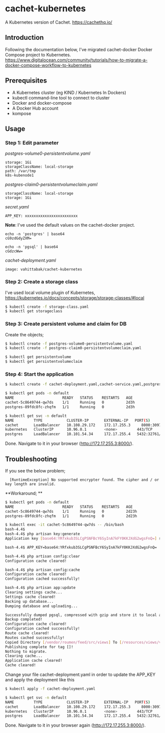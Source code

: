 # cachet-kubernetes

A Kubernetes version of Cachet. https://cachethq.io/


## Introduction

Following the documentation below, I've migrated cachet-docker Docker Compose project to Kubernetes. 
https://www.digitalocean.com/community/tutorials/how-to-migrate-a-docker-compose-workflow-to-kubernetes

## Prerequisites
- A Kubernetes cluster (eg KIND / Kubernetes In Dockers)
- kubectl command-line tool to connect to cluster
- Docker and docker-compose 
- A Docker Hub account
- kompose

## Usage

### Step 1: Edit parameter

*postgres-volume0-persistentvolume.yaml*
```
storage: 1Gi
storageClassName: local-storage
path: /var/tmp
k8s-kubenode1
```

*postgres-claim0-persistentvolumeclaim.yaml*
```
storageClassName: local-storage
storage: 1Gi
```

*secret.yaml*
```
APP_KEY: xxxxxxxxxxxxxxxxxxxxxxxx
```
**Note**: I've used the default values on the cachet-docker project.

```
echo -n 'postgres' | base64
cG9zdGdyZXM=

echo -n 'pgsql' | base64
cGdzcWw=
```

*cachet-deployment.yaml*
```
image: vahittabak/cachet-kubernetes
```

### Step 2: Create a storage class

I've used local volume plugin of Kubernetes, 
https://kubernetes.io/docs/concepts/storage/storage-classes/#local

```bash
$ kubectl create -f storage-class.yaml
$ kubectl get storageclass
```

### Step 3: Create persistent volume and claim for DB

Create the objects;

```bash
$ kubectl create -f postgres-volume0-persistentvolume.yaml
$ kubectl create -f postgres-claim0-persistentvolumeclaim.yaml

$ kubectl get persistentvolume
$ kubectl get persistentvolumeclaim
```

### Step 4: Start the application

```bash
$ kubectl create -f cachet-deployment.yaml,cachet-service.yaml,postgres-deployment.yaml,postgres-service.yaml,secret.yaml

$ kubectl get pods -n default
NAME                      READY   STATUS    RESTARTS   AGE
cachet-5c8649744-qw7ds    1/1     Running   0          2d3h
postgres-89fdc8fc-zhqfm   1/1     Running   0          2d3h

$ kubectl get svc -n default
NAME         TYPE           CLUSTER-IP       EXTERNAL-IP   PORT(S)        AGE
cachet       LoadBalancer   10.108.29.172    172.17.255.3     8000:30978/TCP   2d3h
kubernetes   ClusterIP      10.96.0.1        <none>         443/TCP          3h43m
postgres     LoadBalancer   10.101.54.34     172.17.255.4   5432:32761/TCP   33m
```

Done. Navigate to it in your browser (http://172.17.255.3:8000/).

## Troubleshooting

If you see the below problem;

```
  [RuntimeException] No supported encrypter found. The cipher and / or key length are invalid.
```

**Workaround; **

```bash
$ kubectl get pods -n default
NAME                      READY   STATUS    RESTARTS   AGE
cachet-5c8649744-qw7ds    1/1     Running   0          2d23h
postgres-89fdc8fc-zhqfm   1/1     Running   0          2d23h

$ kubectl exec -it cachet-5c8649744-qw7ds -- /bin/bash
bash-4.4$
bash-4.4$ php artisan key:generate
Application key [base64:YRfxkub3SLCgPSNFBcY6SyInA7kFY0KKJXdG2wgsFnQ=] set successfully.

bash-4.4$ APP_KEY=base64:YRfxkub3SLCgPSNFBcY6SyInA7kFY0KKJXdG2wgsFnQ=

bash-4.4$ php artisan config:clear
Configuration cache cleared!

bash-4.4$ php artisan config:cache
Configuration cache cleared!
Configuration cached successfully!

bash-4.4$ php artisan app:update
Clearing settings cache...
Settings cache cleared!
Backing up database...
Dumping database and uploading...

Successfully dumped pgsql, compressed with gzip and store it to local at /var/www/html/database/backups/2020-02-05 21.50.28
Backup completed!
Configuration cache cleared!
Configuration cached successfully!
Route cache cleared!
Routes cached successfully!
Copied Directory [/vendor/roumen/feed/src/views] To [/resources/views/vendor/feed]
Publishing complete for tag []!
Nothing to migrate.
Clearing cache...
Application cache cleared!
Cache cleared!

```

Change your file cachet-deployment.yaml in order to update the APP_KEY and apply the deployment like this

```bash
$ kubectl apply -f cachet-deployment.yaml

$ kubectl get svc -n default
NAME         TYPE           CLUSTER-IP       EXTERNAL-IP   PORT(S)        AGE
cachet       LoadBalancer   10.108.29.172    172.17.255.3     8000:30978/TCP   2d3h
kubernetes   ClusterIP      10.96.0.1        <none>         443/TCP          3h43m
postgres     LoadBalancer   10.101.54.34     172.17.255.4   5432:32761/TCP   33m
```

Done. Navigate to it in your browser again (http://172.17.255.3:8000/).
